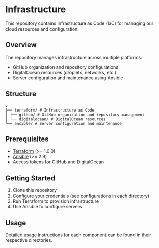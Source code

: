 # Infrastructure

This repository contains Infrastructure as Code (IaC) for managing our cloud resources and configuration.

## Overview

The repository manages infrastructure across multiple platforms:

- GitHub organization and repository configurations
- DigitalOcean resources (droplets, networks, etc.)
- Server configuration and maintenance using Ansible

## Structure

```
.
├── terraform/ # Infrastructure as Code
│ ├── github/ # GitHub organization and repository management
│ └── digitalocean/ # DigitalOcean resources
└── ansible/ # Server configuration and maintenance
```

## Prerequisites

- [Terraform](https://www.terraform.io/) (>= 1.0.0)
- [Ansible](https://www.ansible.com/) (>= 2.9)
- Access tokens for GitHub and DigitalOcean

## Getting Started

1. Clone this repository
2. Configure your credentials (see configurations in each directory)
3. Run Terraform to provision infrastructure
4. Use Ansible to configure servers

## Usage

Detailed usage instructions for each component can be found in their respective directories.
